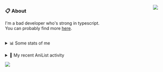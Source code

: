<a href="https://discord.com/users/338718840873811979"><img align="right" src="https://lanyard-profile-readme.vercel.app/api/338718840873811979?bg=00000000" /></a>

### 📋 About

I'm a bad developer who's strong in typescript. \
You can probably find more [here](https://pxseu.com/about).
<!--
### 🦊Fox

![](https://pxseu.loves.moe/2ELJv3at3.gif)

### 📱 Contact

[🌐 website](https://www.pxseu.com) \
[📧 email](mailto:contact.pxseu@gmail.com)
-->

<br />

<details>
  <summary>📊 Some stats of me</summary>
  
![My github stats!](https://github-readme-stats.vercel.app/api?username=pxseu&show_icons=true&custom_title=My%20Github%20Stats:&line_height=33&include_all_commits=true&bg_color=00000000&title_color=00CCAA&text_color=dddddd&hide_border=true&hide_title=true) \
![My top langauges](https://github-readme-stats.vercel.app/api/top-langs?username=pxseu&show_icons=true&layout=compact&card_width=645&bg_color=00000000&title_color=00CCAA&text_color=dddddd&hide_border=true&hide_title=true) 
</details>

<br />

<details>
  <summary>🌸 My recent AniList activity</summary>
  
<!-- ANILIST_ACTIVITY:start -->

-   📺 Watched episode 4 of [Miss Kobayashi's Dragon Maid S](https://anilist.co/anime/107717) (17:46, 28 July 2021)
-   📺 Watched episode 95 - 96 of [Naruto: Shippuden](https://anilist.co/anime/1735) (19:40, 27 July 2021)
-   📺 Watched episode 4 of [The Detective Is Already Dead](https://anilist.co/anime/128712) (06:49, 26 July 2021)
-   📺 Watched episode 16 of [Tokyo Revengers](https://anilist.co/anime/120120) (08:22, 25 July 2021)
-   📺 Watched episode 4 of [Remake Our Life!](https://anilist.co/anime/114065) (18:15, 24 July 2021)

<!-- ANILIST_ACTIVITY:end -->
</details>



![](https://komarev.com/ghpvc/?username=pxseu&color=ff69b4)


